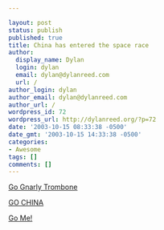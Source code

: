 ```yaml
---

layout: post
status: publish
published: true
title: China has entered the space race
author:
  display_name: Dylan
  login: dylan
  email: dylan@dylanreed.com
  url: /
author_login: dylan
author_email: dylan@dylanreed.com
author_url: /
wordpress_id: 72
wordpress_url: http://dylanreed.org/?p=72
date: '2003-10-15 08:33:38 -0500'
date_gmt: '2003-10-15 14:33:38 -0500'
categories:
- Awesome
tags: []
comments: []
---
```


[Go Gnarly Trombone][1]

   [1]: http://greeleytribune.com/apps/pbcs.dll/artikkel?SearchID=73150326625480&Avis=GR&Dato=20031011&Kategori=GNTROMB&Lopenr=31011001&Ref=AR

[GO CHINA][2]

   [2]: http://spaceflightnow.com/shenzhou/status.html

[Go Me!][3]

   [3]: http://nata2.info/?path=pictures%2Fevents%2Fdylan_and_meghan_visits_10_03

